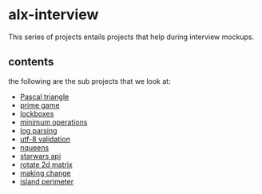 # alx-interview

This series of projects entails projects that help during interview mockups.

## contents

the following are the sub projects that we look at:

- [Pascal triangle](./0x00-pascal_triangle)
- [prime game](./0x0A-primegame)
- [lockboxes](./0x01-lockboxes/)
- [minimum operations](./0x02-minimum_operations/)
- [log parsing](./0x03-log_parsing)
- [utf-8 validation](./0x04-utf8_validation)
- [nqueens](./0x05-nqueens)
- [starwars api](./0x06-starwars_api)
- [rotate 2d matrix](./0x07-rotate_2d_matrix)
- [making change](./0x08-making_change)
- [island perimeter](./0x09-island_perimeter)
